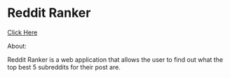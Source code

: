 # Reddit Ranker
[Click Here](https://reddit-ranker.netlify.com/)

About:

Reddit Ranker is a web application that allows the user to find out what the top best 5 subreddits for their post are.
